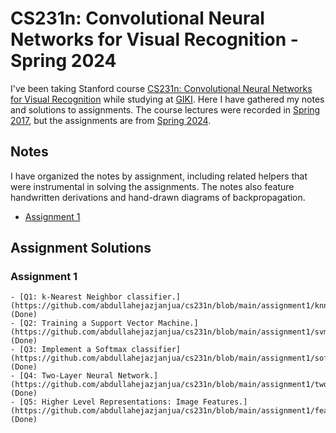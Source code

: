 # CS231n: Convolutional Neural Networks for Visual Recognition - Spring 2024
I've been taking Stanford course [CS231n: Convolutional Neural Networks for Visual Recognition](https://cs231n.stanford.edu/) while studying at [GIKI](https://giki.edu.pk/). Here I have gathered my notes and solutions to assignments. The course lectures were recorded in [Spring 2017](https://www.youtube.com/playlist?list=PLC1qU-LWwrF64f4QKQT-Vg5Wr4qEE1Zxk), but the assignments are from [Spring 2024](https://cs231n.stanford.edu/assignments.html). 

## Notes
I have organized the notes by assignment, including related helpers that were instrumental in solving the assignments. The notes also feature handwritten derivations and hand-drawn diagrams of backpropagation.

- [Assignment 1](https://github.com/abdullahejazjanjua/cs231n/tree/main/assignment1/assignment1_lecture_wise_notes)

## Assignment Solutions

### Assignment 1
    - [Q1: k-Nearest Neighbor classifier.](https://github.com/abdullahejazjanjua/cs231n/blob/main/assignment1/knn.ipynb) (Done)
    - [Q2: Training a Support Vector Machine.](https://github.com/abdullahejazjanjua/cs231n/blob/main/assignment1/svm.ipynb) (Done)
    - [Q3: Implement a Softmax classifier](https://github.com/abdullahejazjanjua/cs231n/blob/main/assignment1/softmax.ipynb). (Done)
    - [Q4: Two-Layer Neural Network.](https://github.com/abdullahejazjanjua/cs231n/blob/main/assignment1/two_layer_net.ipynb) (Done)
    - [Q5: Higher Level Representations: Image Features.](https://github.com/abdullahejazjanjua/cs231n/blob/main/assignment1/features.ipynb) (Done)
    
    
